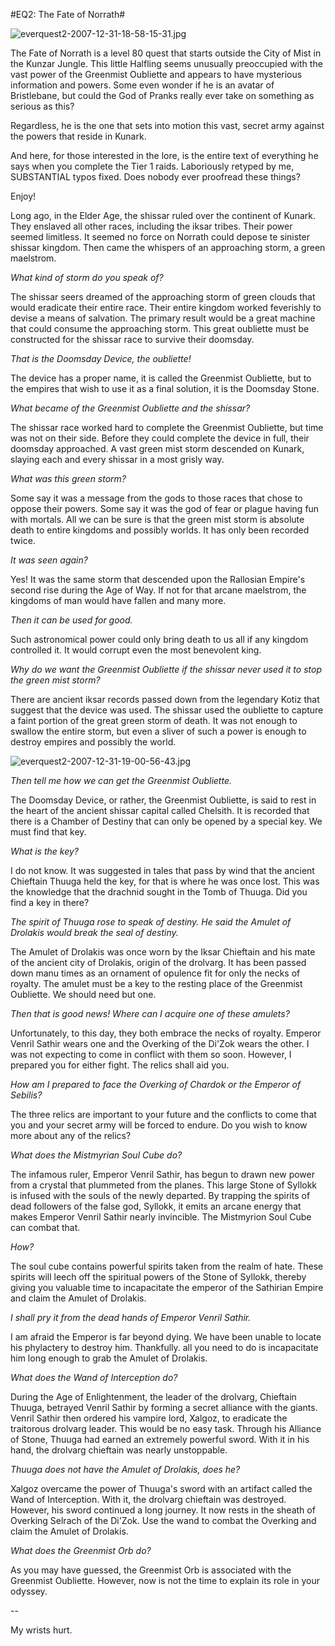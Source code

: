 #EQ2: The Fate of Norrath#

![everquest2-2007-12-31-18-58-15-31.jpg](http://westkarana.com/wp-content/uploads/2007/12/everquest2-2007-12-31-18-58-15-31.jpg)

The Fate of Norrath is a level 80 quest that starts outside the City of Mist in the Kunzar Jungle. This little Halfling seems unusually preoccupied with the vast power of the Greenmist Oubliette and appears to have mysterious information and powers. Some even wonder if he is an avatar of Bristlebane, but could the God of Pranks really ever take on something as serious as this?

Regardless, he is the one that sets into motion this vast, secret army against the powers that reside in Kunark.

And here, for those interested in the lore, is the entire text of everything he says when you complete the Tier 1 raids. Laboriously retyped by me, SUBSTANTIAL typos fixed. Does nobody ever proofread these things?

Enjoy!



Long ago, in the Elder Age, the shissar ruled over the continent of Kunark. They enslaved all other races, including the iksar tribes. Their power seemed limitless. It seemed no force on Norrath could depose te sinister shissar kingdom. Then came the whispers of an approaching storm, a green maelstrom.

*What kind of storm do you speak of?*

The shissar seers dreamed of the approaching storm of green clouds that would eradicate their entire race. Their entire kingdom worked feverishly to devise a means of
salvation. The primary result would be a great machine that could consume the approaching storm. This great oubliette must be constructed for the shissar race to survive their doomsday.

*That is the Doomsday Device, the oubliette!*

The device has a proper name, it is called the Greenmist Oubliette, but to the empires that wish to use it as a final solution, it is the Doomsday Stone.

*What became of the Greenmist Oubliette and the shissar?*

The shissar race worked hard to complete the Greenmist Oubliette, but time was not on their side. Before they could complete the device in full, their doomsday approached. A
vast green mist storm descended on Kunark, slaying each and every shissar in a most grisly way.

*What was this green storm?*

Some say it was a message from the gods to those races that chose to oppose their powers. Some say it was the god of fear or plague having fun with mortals. All we can be sure is that the green mist storm is absolute death to entire kingdoms and possibly worlds. It has only been recorded twice.

*It was seen again?*

Yes! It was the same storm that descended upon the Rallosian Empire's second rise during the Age of Way. If not for that arcane maelstrom, the kingdoms of man would have fallen and many more.

*Then it can be used for good.*

Such astronomical power could only bring death to us all if any kingdom controlled it. It would corrupt even the most benevolent king.

*Why do we want the Greenmist Oubliette if the shissar never used it to stop the green mist storm?*

There are ancient iksar records passed down from the legendary Kotiz that suggest that the device was used. The shissar used the oubliette to capture a faint portion of 
the great green storm of death. It was not enough to swallow the entire storm, but even a sliver of such a power is enough to destroy empires and possibly the world.

![everquest2-2007-12-31-19-00-56-43.jpg](http://westkarana.com/wp-content/uploads/2007/12/everquest2-2007-12-31-19-00-56-43.jpg)

*Then tell me how we can get the Greenmist Oubliette.*

The Doomsday Device, or rather, the Greenmist Oubliette, is said to rest in the heart of the ancient shissar capital called Chelsith. It is recorded that there is a Chamber of Destiny
that can only be opened by a special key. We must find that key.

*What is the key?*

I do not know. It was suggested in tales that pass by wind that the ancient Chieftain Thuuga held the key, for that is where he was once lost. This was the knowledge that the 
drachnid sought in the Tomb of Thuuga. Did you find a key in there?

*The spirit of Thuuga rose to speak of destiny. He said the Amulet of Drolakis would break the seal of destiny.*

The Amulet of Drolakis was once worn by the Iksar Chieftain and his mate of the ancient city of Drolakis, origin of the drolvarg. It has been passed down manu times as an
ornament of opulence fit for only the necks of royalty. The amulet must be a key to the resting place of the Greenmist Oubliette. We should need but one.

*Then that is good news! Where can I acquire one of these amulets?*

Unfortunately, to this day, they both embrace the necks of royalty. Emperor Venril Sathir wears one and the Overking of the Di'Zok wears the other. I was not expecting to come
in conflict with them so soon. However, I prepared you for either fight. The relics shall aid you.

*How am I prepared to face the Overking of Chardok or the Emperor of Sebilis?*

The three relics are important to your future and the conflicts to come that you and your secret army will be forced to endure. Do you wish to know more about any of the relics?

*What does the Mistmyrian Soul Cube do?*

The infamous ruler, Emperor Venril Sathir, has begun to drawn new power from a crystal that plummeted from the planes. This large Stone of Syllokk is infused with the souls of the newly departed. By trapping the spirits of dead followers of the false god, Syllokk, it emits an arcane energy that makes Emperor Venril Sathir nearly invincible. The Mistmyrion Soul Cube can combat that.

*How?*

The soul cube contains powerful spirits taken from the realm of hate. These spirits will leech off the spiritual powers of the Stone of Syllokk, thereby giving you valuable time to incapacitate the emperor of the Sathirian Empire and claim the Amulet of Drolakis.

*I shall pry it from the dead hands of Emperor Venril Sathir.*

I am afraid the Emperor is far beyond dying. We have been unable to locate his phylactery to destroy him. Thankfully. all you need to do is incapacitate him long enough to grab the Amulet of Drolakis.

*What does the Wand of Interception do?*

During the Age of Enlightenment, the leader of the drolvarg, Chieftain Thuuga, betrayed Venril Sathir by forming a secret alliance with the giants. Venril Sathir then ordered his vampire lord, Xalgoz, to eradicate the traitorous drolvarg leader. This would be no easy task. Through his Alliance of Stone, Thuuga had earned an extremely powerful sword. With it in his hand, the drolvarg chieftain was nearly unstoppable.

*Thuuga does not have the Amulet of Drolakis, does he?*

Xalgoz overcame the power of Thuuga's sword with an artifact called the Wand of Interception. With it, the drolvarg chieftain was destroyed. However, his sword
continued a long journey. It now rests in the sheath of Overking Selrach of the Di'Zok. Use the wand to combat the Overking and claim the Amulet of Drolakis.

*What does the Greenmist Orb do?*

As you may have guessed, the Greenmist Orb is associated with the Greenmist Oubliette. However, now is not the time to explain its role in your odyssey.

--

My wrists hurt.


